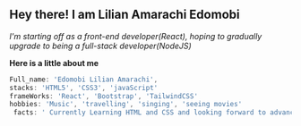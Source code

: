 ## Hey there! I am Lilian Amarachi Edomobi

_I'm starting off as a front-end developer(React), hoping to gradually upgrade to being a full-stack developer(NodeJS)_

**Here is a little about me**

```js
Full_name: 'Edomobi Lilian Amarachi', 
stacks: 'HTML5', 'CSS3', 'javaScript'
frameWorks: 'React', 'Bootstrap', 'TailwindCSS'
hobbies: 'Music', 'travelling', 'singing', 'seeing movies'
 facts: ' Currently Learning HTML and CSS and looking forward to advancing to JavaScript', 'excited for the journey ahead!'
```